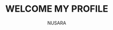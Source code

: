 <h1 align="center"><b>WELCOME   MY   PROFILE</b></h1> 
<p align="center">NUSARA</p>
<!-- 👋 Hi, I’m @TDNusara
- 👀 I’m interested in ...
- 🌱 I’m currently learning ...
- 💞️ I’m looking to collaborate on ...
- 📫 How to reach me ... -->

<!---
TDNusara/TDNusara is a ✨ special ✨ repository because its `README.md` (this file) appears on your GitHub profile.
You can click the Preview link to take a look at your changes.
--->
